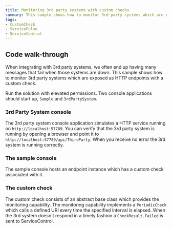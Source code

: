 ```yaml
---
title: Monitoring 3rd party systems with custom checks
summary: This sample shows how to monitor 3rd party systems which are exposed as HTTP endpoints with custom checks.
tags:
- CustomCheck
- ServicePulse
- ServiceControl
---
```


## Code walk-through 
When integrating with 3rd party systems, we often end up having many messages that fail when those systems are down. This sample shows how to monitor 3rd party systems which are exposed as HTTP endpoints with a custom check.

Run the solution with elevated permissions. Two console applications should start up, `Sample` and `3rdPartySystem`.

### 3rd Party System console
The 3rd party system console application simulates a HTTP service running on `http://localhost:57789`. You can verify that the 3rd party system is running by opening a browser and point it to `http://localhost:57789/api/ThirdParty`. When you receive no error the 3rd system is running correctly.

### The sample console
The sample console hosts an endpoint instance which has a custom check associated with it. 

### The custom check
The custom check consists of an abstract base class which provides the monitoring capability. The monitoring capability implements a `PeriodicCheck` which calls a defined URI every time the specified interval is elapsed. When the 3rd system doesn't respond in a timely fashion a `CheckResult.Failed` is sent to ServiceControl.

<!-- import thecustomcheck -->
